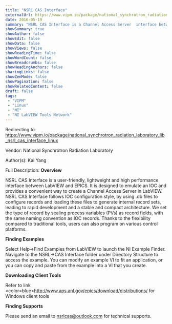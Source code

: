 ```yaml
---
title: "NSRL CAS Interface"
externalUrl: https://www.vipm.io/package/national_synchrotron_radiation_laboratory_lib_nsrl_cas_interface_linux
date: 2016-05-19
summary: "NSRL CAS Interface is a Channel Access Server  interface between LabVIEW  and EPICS."
showSummary: true
showAuthor: false
showEdit: false
showData: false
showViews: false
showReadingTime: false
showWordCount: false
showBreadcrumbs: false
showHeadingAnchors: false
sharingLinks: false
showZenMode: false
showPagination: false
showRelatedContent: false
draft: false
tags:
 - "VIPM"
 - "Linux"
 - "NI"
 - "NI LabVIEW Tools Network"
---
```


Redirecting to https://www.vipm.io/package/national_synchrotron_radiation_laboratory_lib_nsrl_cas_interface_linux

Vendor: National Synchrotron Radiation Laboratory

Author(s): Kai Yang
 
Full Description:
**Overview**

NSRL CAS Interface is a user-friendly, lightweight and high performance interface between LabVIEW  and EPICS. It is designed to emulate an IOC and provides a convenient way to create a Channel Access Server in LabVIEW. NSRL CAS Interface follows IOC configuration style, by using .db files to configure records and loading these files to generate internal record sets, leading to rapid development and a stable and compact architecture. We set the type of record by sealing process variables (PVs) as record fields, with the same naming convention as IOC records. Thanks to the flexibility compared to traditional tools, users can also program on various control platforms.

**Finding Examples**

Select Help->Find Examples from LabVIEW to launch the NI Example Finder. Navigate to the NSRL->CAS Interface folder under Directory Structure to access the example. You can modify an example VI to fit an application, or you can copy and paste from the example into a VI that you create.

**Downloading Client Tools**

Refer to link <color=blue>http://www.aps.anl.gov/epics/download/distributions/</color> for  Windows client tools 

**Finding Supports**

Please send an email to nsrlcas@outlook.com for technical supports.